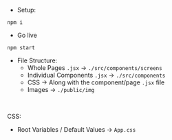- Setup:
```
npm i
```

- Go live
```
npm start
```

- File Structure:
  - Whole Pages `.jsx` -> `./src/components/screens`
  - Individual Components `.jsx` -> `./src/components`
  - CSS -> Along with the component/page `.jsx` file
  - Images -> `./public/img`
<br>

CSS:
  - Root Variables / Default Values -> `App.css`

